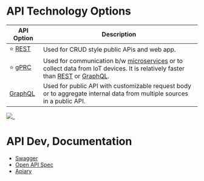 # API Technology Options

| API Option               | Description                                                                                                                                                                             |
|--------------------------|-----------------------------------------------------------------------------------------------------------------------------------------------------------------------------------------|
| :star: [REST](REST.md)   | Used for CRUD style public APis and web app.                                                                                                                                            |
| :star: [gPRC](gRPC.md)   | Used for communication b/w [microservices](../1_MicroServicesSOA/Readme.md) or to collect data from IoT devices. It is relatively faster than [REST](REST.md) or [GraphQL](GraphQL.md). |
| [GraphQL](GraphQL.md)    | Used for public API with customizable request body or to aggregate internal data from multiple sources in a public API.                                                                 |

![](https://media-exp1.licdn.com/dms/image/C5622AQFIPLeUfeL3eA/feedshare-shrink_2048_1536/0/1669008625365?e=1671667200&v=beta&t=3_TGXTdXU6jGhlWhJwQeGMeaGCAF6-ymfMg3spqZcsE)_

# API Dev, Documentation
- [Swagger](API_Documentation/Swagger/Readme.md)
- [Open API Spec](API_Documentation/Swagger/OpenAPISpec.md)
- [Apiary](https://apiary.io/)